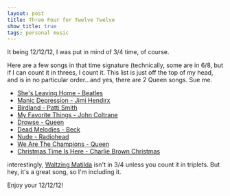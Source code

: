 ```yaml
---
layout: post
title: Three Four for Twelve Twelve
show_title: true
tags: personal music
---
```

It being 12/12/12, I was put in mind of 3/4 time, of course.  

Here are a few songs in that time signature (technically, some are in 6/8, but if I can count it in threes, I count it.  This list is just off the top of my head, and is in no particular order...and yes, there are 2 Queen songs.  Sue me.

* [She's Leaving Home - Beatles](http://www.youtube.com/watch?v=-lG3nXyI41M)
* [Manic Depression - Jimi Hendirx](http://www.youtube.com/watch?v=Hvfzrffto2I)
* [Birdland - Patti Smith](http://www.youtube.com/watch?v=47leRbuaOxo)
* [My Favorite Things - John Coltrane](http://www.youtube.com/watch?v=qWG2dsXV5HI)
* [Drowse - Queen](http://www.youtube.com/watch?v=k1G1xZsLb3c)
* [Dead Melodies - Beck](http://www.youtube.com/watch?v=qwXtHZeBb7M)
* [Nude - Radiohead](http://www.youtube.com/watch?v=1ky1td3_6LY)
* [We Are The Champions - Queen](http://www.youtube.com/watch?v=04854XqcfCY)
* [Christmas Time Is Here - Charlie Brown Christmas](http://www.youtube.com/watch?v=GPG3zSgm_Qo)

interestingly, [Waltzing Matilda](http://www.youtube.com/watch?v=XrkThaBWa5c) isn't in 3/4 unless you count it in triplets.  But hey, it's a great song, so I'm including it.

Enjoy your 12/12/12!
